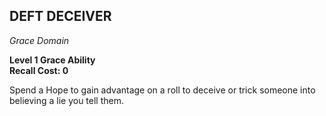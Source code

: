 ## DEFT DECEIVER
_Grace Domain_

**Level 1 Grace Ability**  
**Recall Cost: 0**

Spend a Hope to gain advantage on a roll to deceive or trick someone into believing a lie you tell them. 
